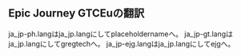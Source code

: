 ## Epic Journey GTCEuの翻訳

ja_jp-ph.langはja_jp.langにしてplaceholdernameへ。
ja_jp-gt.langはja_jp.langにしてgregtechへ。
ja_jp-ejg.langはja_jp.langにしてejgへ。
